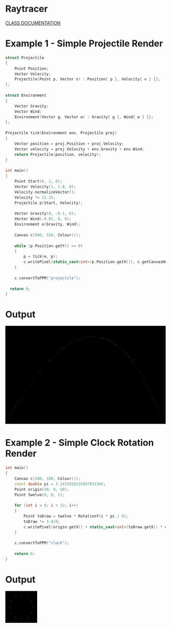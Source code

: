 # Raytracer
[CLASS DOCUMENTATION](https://ilyas-erdogan.github.io/Raytracer/html/index.html)

# Example 1 - Simple Projectile Render
``` cpp
struct Projectile
{
	Point Position;
	Vector Velocity;
	Projectile(Point p, Vector v) : Position{ p }, Velocity{ v } {};
};

struct Environment
{
	Vector Gravity;
	Vector Wind;
	Environment(Vector g, Vector w) : Gravity{ g }, Wind{ w } {};
};

Projectile tick(Environment env, Projectile proj)
{
	Vector position = proj.Position + proj.Velocity;
	Vector velocity = proj.Velocity + env.Gravity + env.Wind;
	return Projectile(position, velocity);
}

int main()
{
	Point Start(0, 1, 0);
	Vector Velocity(1, 1.8, 0);
	Velocity.normalizeVector();
	Velocity *= 11.25;
	Projectile p(Start, Velocity);

	Vector Gravity(0, -0.1, 0);
	Vector Wind(-0.01, 0, 0);
	Environment e(Gravity, Wind);

	Canvas c(900, 550, Colour());

	while (p.Position.getY() >= 0)
	{
		p = tick(e, p);
		c.writePixel(static_cast<int>(p.Position.getX()), c.getCanvasHeight() - static_cast<int>(p.Position.getY()), Colour(1, 1, 1));
	}

	c.convertToPPM("projectile");

  return 0;
}
```
# Output
![Renders/Projectile.png](Renders/Projectile.png "a title")

# Example 2 - Simple Clock Rotation Render

```cpp
int main()
{
	Canvas c(100, 100, Colour());
	const double pi = 3.1415926535897932385;
	Point origin(50, 0, 50);
	Point twelve(0, 0, 1);

	for (int i = 0; i < 12; i++)
	{
		Point toDraw = twelve * RotationY(i * pi / 6);
		toDraw *= 3.0/8;
		c.writePixel(origin.getX() + static_cast<int>(toDraw.getX() * c.getCanvasWidth()), origin.getZ() + static_cast<int>(toDraw.getZ() * c.getCanvasHeight()), Colour(1, 1, 1));
	}

	c.convertToPPM("clock");
	
	return 0;
}
```
# Output
![Renders/clock.png](Renders/clock.png "a title")
